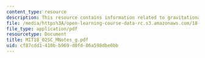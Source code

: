 ```yaml
---
content_type: resource
description: This resource contains information related to gravitational attraction.
file: /media/https%3A/open-learning-course-data-rc.s3.amazonaws.com/18-02sc-multivariable-calculus-fall-2010/cf87cdd1410bb969d0fd86a598dbe0bb_MIT18_02SC_MNotes_g.pdf
file_type: application/pdf
resourcetype: Document
title: MIT18_02SC_MNotes_g.pdf
uid: cf87cdd1-410b-b969-d0fd-86a598dbe0bb
---
```

